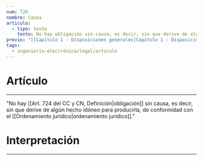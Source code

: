 ```yaml
---
num: 726
nombre: Causa
articulo:
  - tipo: texto
    texto: No hay obligación sin causa, es decir, sin que derive de algún hecho idóneo para producirla, de conformidad con el ordenamiento jurídico.
previo: "[[Capítulo 1 - Disposiciones generales|Capítulo 1 - Disposiciones generales]]"
tags:
  - ingeniería-electrónica/legal/articulo
---
```

# Artículo
---
"No hay [[Art. 724 del CC y CN, Definición|obligación]] sin causa, es decir, sin que derive de algún hecho idóneo para producirla, de conformidad con el [[Ordenamiento jurídico|ordenamiento jurídico]]."

# Interpretación
---

